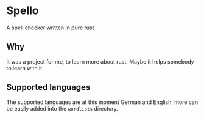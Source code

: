 # Spello
A spell checker written in pure rust

## Why
It was a project for me, to learn more about rust. Maybe it helps somebody to learn with it.

## Supported languages
The supported languages are at this moment German and English, more can be easily added into the `wordlists` directory.